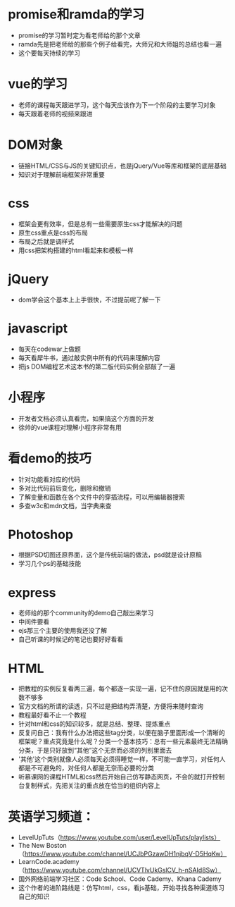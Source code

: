 # promise和ramda的学习
- promise的学习暂时定为看老师给的那个文章
- ramda先是把老师给的那些个例子给看完，大师兄和大师姐的总结也看一遍
- 这个要每天持续的学习
# vue的学习
- 老师的课程每天跟进学习，这个每天应该作为下一个阶段的主要学习对象
- 每天跟着老师的视频来跟进
# DOM对象
- 链接HTML/CSS与JS的关键知识点，也是jQuery/Vue等库和框架的底层基础
- 知识对于理解前端框架非常重要
# css
- 框架会更有效率，但是总有一些需要原生css才能解决的问题
- 原生css重点是css的布局
- 布局之后就是调样式
- 用css把架构搭建的html看起来和模板一样
# jQuery
- dom学会这个基本上上手很快，不过提前呢了解一下
# javascript
- 每天在codewar上做题
- 每天看犀牛书，通过敲实例中所有的代码来理解内容
- 把js DOM编程艺术这本书的第二版代码实例全部敲了一遍
# 小程序
- 开发者文档必须认真看完，如果搞这个方面的开发
- 徐帅的vue课程对理解小程序非常有用
# 看demo的技巧
- 针对功能看对应的代码
- 多对比代码前后变化，删除和撤销
- 了解变量和函数在各个文件中的穿插流程，可以用编辑器搜索
- 多查w3c和mdn文档，当字典来查
# Photoshop
- 根据PSD切图还原界面，这个是传统前端的做法，psd就是设计原稿
- 学习几个ps的基础技能
# express
- 老师给的那个community的demo自己敲出来学习
- 中间件要看
- ejs那三个主要的使用我还没了解
- 自己听课的时候记的笔记也要好好看看
# HTML
- 把教程的实例反复看两三遍，每个都逐一实现一遍，记不住的原因就是用的次数不够多
- 官方文档的所谓的读透，只不过是把结构弄清楚，方便将来随时查询
- 教程最好看不止一个教程
- 针对html和css的知识较多，就是总结、整理、提炼重点
- 反复问自己：我有什么办法把这些tag分类，以便在脑子里面形成一个清晰的框架呢？重点究竟是什么呢？分类一个基本技巧：总有一些元素最终无法精确分类，于是只好放到“其他”这个无奈而必须的列别里面去
- '其他'这个类别就像人必须每天必须得睡觉一样，不可能一直学习，对任何人都是不可避免的，对任何人都是无奈而必要的分类
- 听慕课网的课程HTML和css然后开始自己仿写静态网页，不会的就打开控制台复制样式，先把关注的重点放在恰当的组织内容上


# 英语学习频道：
- LevelUpTuts（https://www.youtube.com/user/LevelUpTuts/playlists）
- The New Boston（https://www.youtube.com/channel/UCJbPGzawDH1njbqV-D5HqKw）
- LearnCode.academy（https://www.youtube.com/channel/UCVTlvUkGslCV_h-nSAId8Sw）
- 国外网络前端学习社区：Code School、Code Cademy、Khana Cademy
- 这个作者的进阶路线是：仿写html，css，看js基础，开始寻找各种渠道练习自己的知识